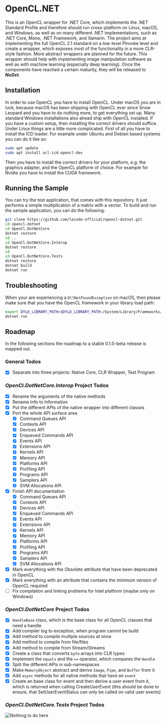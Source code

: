 
# OpenCL.NET

This is an OpenCL wrapper for .NET Core, which implements the .NET Standard Profile and therefore should run cross-platform on Linux, macOS, and Windows, as well as on many different .NET implementations, such as .NET Core, Mono, .NET Framework,
and Xamarin. The project aims at implementing the full OpenCL 2.1 standard on a low-level PInvoke level and create a wrapper, which exposes most of the functionality in a more CLR-style fashion. More abstract wrappers are planned for the future.
This wrapper should help with implementing image manipulation software as well as with machine learning (especially deep learning). Once the components have reached a certain maturity, they will be released to *__NuGet__*.

## Installation

In order to use OpenCL you have to install OpenCL. Under macOS you are in luck, because macOS has been shipping with OpenCL ever since Snow Leopard and you have to do nothing more, to get everything set up. Many standard Windows installations
also alread ship with OpenCL installed. If you have a custom setup, then installing the correct drivers should suffice. Under Linux things are a little more complicated. First of all you have to install the ICD loader. For example under Ubuntu
and Debian based systems you can do it like so:

```bash
sudo apt update
sudo apt install ocl-icd-opencl-dev
```

Then you have to install the correct drivers for your platform, e.g. the graphics adapter, and the OpenCL platform of choice. For example for Nvidia you have to install the CUDA framework.

## Running the Sample

You can try the test application, that comes with this repository. It just performs a simple multiplication of a matrix with a vector. To build and run the sample application, you can do the following:

```bash
git clone https://github.com/lecode-official/opencl-dotnet.git
cd opencl-dotnet
cd OpenCl.DotNetCore
dotnet restore
cd ..
cd OpenCl.DotNetCore.Interop
dotnet restore
cd
cd OpenCl.DotNetCore.Tests
dotnet restore
dotnet build
dotnet run
```

## Troubleshooting

When your are experiencing a `DllNotFoundException` on macOS, then please make sure that you have the OpenCL framework in your library load path:

```bash
export DYLD_LIBRARY_PATH=$DYLD_LIBRARY_PATH:/System/Library/Frameworks/OpenCL.framework/OpenCL
dotnet run
```

## Roadmap

In the following sections the roadmap to a stable 0.1.0-beta release is mapped out.

### General Todos

- [x] Separate into three projects: Native Core, CLR Wrapper, Test Program

### *__OpenCl.DotNetCore.Interop__* Project Todos

- [x] Rename the arguments of the native methods
- [x] Rename Info to Information
- [x] Put the different APIs of the native wrapper into different classes
- [x] Port the whole API surface area
    - [x] Command Queues API
    - [x] Contexts API
    - [x] Devices API
    - [x] Enqueued Commands API
    - [x] Events API
    - [x] Extensions API
    - [x] Kernels API
    - [x] Memory API
    - [x] Platforms API
    - [x] Profiling API
    - [x] Programs API
    - [x] Samplers API
    - [x] SVM Allocations API
- [x] Finish API documentation
    - [x] Command Queues API
    - [x] Contexts API
    - [x] Devices API
    - [x] Enqueued Commands API
    - [x] Events API
    - [x] Extensions API
    - [x] Kernels API
    - [x] Memory API
    - [x] Platforms API
    - [x] Profiling API
    - [x] Programs API
    - [x] Samplers API
    - [x] SVM Allocations API
- [x] Mark everything with the Obsolete attribute that have been deprecated in OpenCL
- [x] Mark everything with an attribute that contains the minimum version of OpenCL required
- [ ] Fix compilation and linking problems for Intel platform (maybe only on Windows)

### *__OpenCl.DotNetCore__* Project Todos

- [x] `HandleBase` class, which is the base class for all OpenCL classes that need a handle
- [x] Add compiler log to exception, when program cannot be build
- [x] Add method to compile multiple sources at once
- [x] Add method to compile from file/files
- [x] Add method to compile from Stream/Streams
- [x] Create a class that converts `byte` arrays into CLR types
- [x] Implement the `equals` and the `==` operator, which compares the `Handle`
- [x] Split the different APIs in sub-namespaces
- [x] Make `MemoryObject` abstract and derive `Image`, `Pipe`, and `Buffer` from it
- [x] Add `async` methods for all native methods that have an `event`
- [x] Create an base class for event and then derive a user event from it, which is returned when calling CreateUserEvent (this should be done to ensure, that SetUserEventStatus can only be called on valid user events)

### *__OpenCl.DotNetCore.Tests__* Project Todos

![Nothing to do here](http://img4.wikia.nocookie.net/__cb20120208030738/meme/es/images/thumb/8/8a/Nothing-to-do-here.jpg/170px-Nothing-to-do-here.jpg)